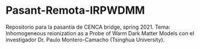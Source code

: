 # Pasant-Remota-IRPWDMM
Repositorio para la pasantía de CENCA bridge, spring 2021. Tema: Inhomogeneous reionization as a Probe of Warm Dark Matter Models con el investigador Dr. Paulo Montero-Camacho (Tsinghua University).

